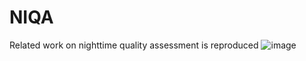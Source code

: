 # NIQA
Related work on nighttime quality assessment is reproduced
![image](https://github.com/ZzHowe/NIQA/assets/81574121/32fa6afe-ef8b-4f34-ab6f-9289b7f70ee1)
